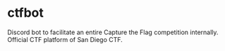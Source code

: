 # ctfbot
Discord bot to facilitate an entire Capture the Flag competition internally. Official CTF platform of San Diego CTF.

